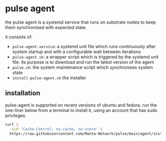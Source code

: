# pulse agent

the pulse agent is a systemd service that runs on substrate nodes to keep them synchronised with expected state.

it consists of:

- `pulse-agent.service`: a systemd unit file which runs continuously after system startup and with a configurable wait between iterations
- `pulse-agent.sh`: a wrapper script which is triggered by the systemd unit file. its purpose is to download and run the latest version of the agent
- `pulse.sh`: the system maintenance script which synchronises system state
- `install-pulse-agent.sh` the installer


## installation

pulse-agent is supported on recent versions of ubuntu and fedora. run the one-liner below from a terminal to install it, using an account that has sudo privileges.

```bash
curl \
  -sLH 'Cache-Control: no-cache, no-store' \
  https://raw.githubusercontent.com/Manta-Network/pulse/main/agent/install-pulse-agent.sh | bash
```